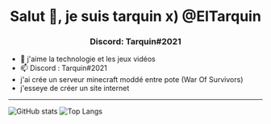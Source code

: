 <h1 align="center">Salut 👋, je suis tarquin x) @ElTarquin</h1>  
<h3 align="center">Discord: Tarquin#2021</h3>

- 👀 j'aime la technologie et les jeux vidéos 
- 📫 Discord : Tarquin#2021
- j'ai crée un serveur minecraft moddé entre pote (War Of Survivors)
- j'esseye de créer un site internet 
---

![GitHub stats](https://github-readme-stats.vercel.app/api?username=ElTarquin&show_icons=true&theme=tokyonight)
![Top Langs](https://github-readme-stats.vercel.app/api/top-langs/?username=ElTarquin&theme=tokyonight)


